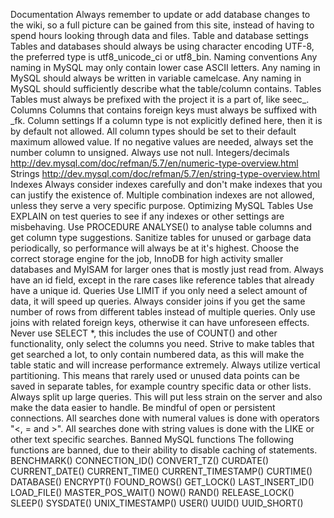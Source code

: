 Documentation
Always remember to update or add database changes to the wiki, so a full picture can be gained from this site, instead of having to spend hours looking through data and files.
Table and database settings
Tables and databases should always be using character encoding UTF-8, the preferred type is utf8_unicode_ci or utf8_bin.
Naming conventions
Any naming in MySQL may only contain lower case ASCII letters.
Any naming in MySQL should always be written in variable camelcase.
Any naming in MySQL should sufficiently describe what the table/column contains.
Tables
Tables must always be prefixed with the project it is a part of, like seec_.
Columns
Columns that contains foreign keys must always be suffixed with _fk.
Column settings
If a column type is not explicitly defined here, then it is by default not allowed.
All column types should be set to their default maximum allowed value.
If no negative values are needed, always set the number column to unsigned.
Always use not null.
Integers/decimals
http://dev.mysql.com/doc/refman/5.7/en/numeric-type-overview.html
Strings
http://dev.mysql.com/doc/refman/5.7/en/string-type-overview.html
Indexes
Always consider indexes carefully and don't make indexes that you can justify the existence of.
Multiple combination indexes are not allowed, unless they serve a very specific purpose.
Optimizing MySQL
Tables
Use EXPLAIN on test queries to see if any indexes or other settings are misbehaving.
Use PROCEDURE ANALYSE() to analyse table columns and get column type suggestions.
Sanitize tables for unused or garbage data periodically, so performance will always be at it's highest.
Choose the correct storage engine for the job, InnoDB for high activity smaller databases and MyISAM for larger ones that is mostly just read from.
Always have an id field, except in the rare cases like reference tables that already have a unique id.
Queries
Use LIMIT if you only need a select amount of data, it will speed up queries.
Always consider joins if you get the same number of rows from different tables instead of multiple queries.
Only use joins with related foreign keys, otherwise it can have unforeseen effects.
Never use SELECT *, this includes the use of COUNT() and other functionality, only select the columns you need.
Strive to make tables that get searched a lot, to only contain numbered data, as this will make the table static and will increase performance extremely.
Always utilize vertical partitioning. This means that rarely used or unused data points can be saved in separate tables, for example country specific data or other lists.
Always split up large queries. This will put less strain on the server and also make the data easier to handle.
Be mindful of open or persistent connections.
All searches done with numeral values is done with operators "<, = and >".
All searches done with string values is done with the LIKE or other text specific searches.
Banned MySQL functions
The following functions are banned, due to their ability to disable caching of statements.
BENCHMARK()
CONNECTION_ID()
CONVERT_TZ()
CURDATE()
CURRENT_DATE()
CURRENT_TIME()
CURRENT_TIMESTAMP()
CURTIME()
DATABASE()
ENCRYPT()
FOUND_ROWS()
GET_LOCK()
LAST_INSERT_ID()
LOAD_FILE()
MASTER_POS_WAIT()
NOW()
RAND()
RELEASE_LOCK()
SLEEP()
SYSDATE()
UNIX_TIMESTAMP()
USER()
UUID()
UUID_SHORT()

